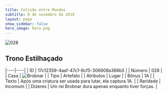 ```yaml
---
title: Colisão entre Mundos
subtitle: 8 de novembro de 2019
layout: page
show_sidebar: false
hero_image: hero.png
---
```


![028](https://cdn.keyforgegame.com/media/card_front/pt/452_028_9P9J6H6V26J2_pt.png)

## Trono Estilhaçado

|----|----|
| ID | 17c12359-4aaf-47c1-8cf5-306608a366b5 |
| Número | 028 |
| Casa | ![Brobnar](https://archonarcana.com/images/thumb/e/e0/Brobnar.png/22px-Brobnar.png "Brobnar") |
| Tipo | Artefato |
| Atributos | Lugar |
| Bônus | 1A |
| Texto | Após uma criatura ser usada para lutar, ela captura 1A. |
| Raridade | Incomum |
| Dizeres | Um rei Brobnar dura apenas enquanto tiver forças. |
